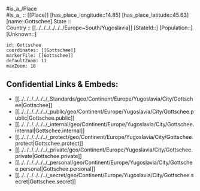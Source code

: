 ﻿---
location: [45.63,14.85] 
mapzoom: [7,12] 
mapmarker: city 
type: City
tags:
- geo/City


SpocWebEntityId: 30524
isDeleted: false
confidential: public

---
#is_a_/Place  
#is_a_ :: [[Place]] 
[has_place_longitude::14.85] 
[has_place_latitude::45.63] 
[name::Gottschee] 
State ::  
Country :: [[../../../../../../Europe~South/Yugoslavia]] 
[StateId::] 
[Population::] 
[Unknown::] 


```leaflet
id: Gottschee
coordinates: [[Gottschee]] 
markerFile: [[Gottschee]] 
defaultZoom: 11 
maxZoom: 18
```


## Confidential Links & Embeds: 
- [[../../../../../../_Standards/geo/Continent/Europe/Yugoslavia/City/Gottschee|Gottschee]] 
- [[../../../../../../_public/geo/Continent/Europe/Yugoslavia/City/Gottschee.public|Gottschee.public]] 
- [[../../../../../../_internal/geo/Continent/Europe/Yugoslavia/City/Gottschee.internal|Gottschee.internal]] 
- [[../../../../../../_protect/geo/Continent/Europe/Yugoslavia/City/Gottschee.protect|Gottschee.protect]] 
- [[../../../../../../_private/geo/Continent/Europe/Yugoslavia/City/Gottschee.private|Gottschee.private]] 
- [[../../../../../../_personal/geo/Continent/Europe/Yugoslavia/City/Gottschee.personal|Gottschee.personal]] 
- [[../../../../../../_secret/geo/Continent/Europe/Yugoslavia/City/Gottschee.secret|Gottschee.secret]] 
